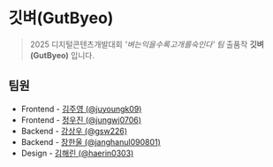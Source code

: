 # 깃벼(GutByeo)
> 2025 디지털콘텐츠개발대회 *'벼는익을수록고개를숙인다' 팀* 출품작 **깃벼(GutByeo)** 입니다.

## 팀원
- Frontend - [김주영 (@juyoungk09)](https://github.com/juyoungk09)
- Frontend - [정우진 (@jungwj0706)](https://github.com/jungwj0706)
- Backend - [강상우 (@gsw226)](https://github.com/gsw226)
- Backend - [장한울 (@janghanul090801)](https://github.com/janghanul090801)
- Design - [김해린 (@haerin0303)](https://github.com/haerin0303)
